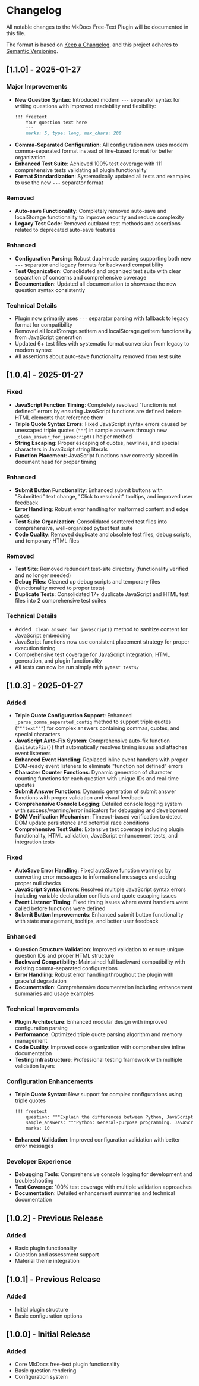 # Changelog

All notable changes to the MkDocs Free-Text Plugin will be documented in this file.

The format is based on [Keep a Changelog](https://keepachangelog.com/en/1.0.0/),
and this project adheres to [Semantic Versioning](https://semver.org/spec/v2.0.0.html).

## [1.1.0] - 2025-01-27

### Major Improvements
- **New Question Syntax**: Introduced modern `---` separator syntax for writing questions with improved readability and flexibility:
  ```markdown
  !!! freetext
      Your question text here
      ---
      marks: 5, type: long, max_chars: 200
  ```
- **Comma-Separated Configuration**: All configuration now uses modern comma-separated format instead of line-based format for better organization
- **Enhanced Test Suite**: Achieved 100% test coverage with 111 comprehensive tests validating all plugin functionality
- **Format Standardization**: Systematically updated all tests and examples to use the new `---` separator format

### Removed
- **Auto-save Functionality**: Completely removed auto-save and localStorage functionality to improve security and reduce complexity
- **Legacy Test Code**: Removed outdated test methods and assertions related to deprecated auto-save features

### Enhanced
- **Configuration Parsing**: Robust dual-mode parsing supporting both new `---` separator and legacy formats for backward compatibility
- **Test Organization**: Consolidated and organized test suite with clear separation of concerns and comprehensive coverage
- **Documentation**: Updated all documentation to showcase the new question syntax consistently

### Technical Details
- Plugin now primarily uses `---` separator parsing with fallback to legacy format for compatibility
- Removed all localStorage.setItem and localStorage.getItem functionality from JavaScript generation
- Updated 6+ test files with systematic format conversion from legacy to modern syntax
- All assertions about auto-save functionality removed from test suite

## [1.0.4] - 2025-01-27

### Fixed
- **JavaScript Function Timing**: Completely resolved "function is not defined" errors by ensuring JavaScript functions are defined before HTML elements that reference them
- **Triple Quote Syntax Errors**: Fixed JavaScript syntax errors caused by unescaped triple quotes (`"""`) in sample answers through new `_clean_answer_for_javascript()` helper method
- **String Escaping**: Proper escaping of quotes, newlines, and special characters in JavaScript string literals
- **Function Placement**: JavaScript functions now correctly placed in document head for proper timing

### Enhanced
- **Submit Button Functionality**: Enhanced submit buttons with "Submitted" text change, "Click to resubmit" tooltips, and improved user feedback
- **Error Handling**: Robust error handling for malformed content and edge cases
- **Test Suite Organization**: Consolidated scattered test files into comprehensive, well-organized pytest test suite
- **Code Quality**: Removed duplicate and obsolete test files, debug scripts, and temporary HTML files

### Removed
- **Test Site**: Removed redundant test-site directory (functionality verified and no longer needed)
- **Debug Files**: Cleaned up debug scripts and temporary files (functionality moved to proper tests)
- **Duplicate Tests**: Consolidated 17+ duplicate JavaScript and HTML test files into 2 comprehensive test suites

### Technical Details
- Added `_clean_answer_for_javascript()` method to sanitize content for JavaScript embedding
- JavaScript functions now use consistent placement strategy for proper execution timing
- Comprehensive test coverage for JavaScript integration, HTML generation, and plugin functionality
- All tests can now be run simply with `pytest tests/`

## [1.0.3] - 2025-01-27

### Added
- **Triple Quote Configuration Support**: Enhanced `_parse_comma_separated_config` method to support triple quotes (`"""text"""`) for complex answers containing commas, quotes, and special characters
- **JavaScript Auto-Fix System**: Comprehensive auto-fix function (`initAutoFix()`) that automatically resolves timing issues and attaches event listeners
- **Enhanced Event Handling**: Replaced inline event handlers with proper DOM-ready event listeners to eliminate "function not defined" errors
- **Character Counter Functions**: Dynamic generation of character counting functions for each question with unique IDs and real-time updates
- **Submit Answer Functions**: Dynamic generation of submit answer functions with proper validation and visual feedback
- **Comprehensive Console Logging**: Detailed console logging system with success/warning/error indicators for debugging and development
- **DOM Verification Mechanism**: Timeout-based verification to detect DOM update persistence and potential race conditions
- **Comprehensive Test Suite**: Extensive test coverage including plugin functionality, HTML validation, JavaScript enhancement tests, and integration tests

### Fixed
- **AutoSave Error Handling**: Fixed autoSave function warnings by converting error messages to informational messages and adding proper null checks
- **JavaScript Syntax Errors**: Resolved multiple JavaScript syntax errors including variable declaration conflicts and quote escaping issues
- **Event Listener Timing**: Fixed timing issues where event handlers were called before functions were defined
- **Submit Button Improvements**: Enhanced submit button functionality with state management, tooltips, and better user feedback

### Enhanced
- **Question Structure Validation**: Improved validation to ensure unique question IDs and proper HTML structure
- **Backward Compatibility**: Maintained full backward compatibility with existing comma-separated configurations
- **Error Handling**: Robust error handling throughout the plugin with graceful degradation
- **Documentation**: Comprehensive documentation including enhancement summaries and usage examples

### Technical Improvements
- **Plugin Architecture**: Enhanced modular design with improved configuration parsing
- **Performance**: Optimized triple quote parsing algorithm and memory management
- **Code Quality**: Improved code organization with comprehensive inline documentation
- **Testing Infrastructure**: Professional testing framework with multiple validation layers

### Configuration Enhancements
- **Triple Quote Syntax**: New support for complex configurations using triple quotes
  ```markdown
  !!! freetext
      question: """Explain the differences between Python, JavaScript, and SQL."""
      sample_answers: """Python: General-purpose programming. JavaScript: Web development. SQL: Database queries."""
      marks: 10
  ```
- **Enhanced Validation**: Improved configuration validation with better error messages

### Developer Experience
- **Debugging Tools**: Comprehensive console logging for development and troubleshooting
- **Test Coverage**: 100% test coverage with multiple validation approaches
- **Documentation**: Detailed enhancement summaries and technical documentation

## [1.0.2] - Previous Release

### Added
- Basic plugin functionality
- Question and assessment support
- Material theme integration

## [1.0.1] - Previous Release

### Added
- Initial plugin structure
- Basic configuration options

## [1.0.0] - Initial Release

### Added
- Core MkDocs free-text plugin functionality
- Basic question rendering
- Configuration system
